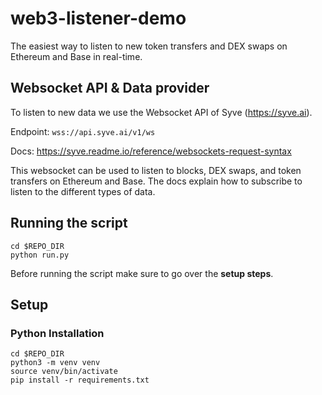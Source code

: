 # web3-listener-demo
The easiest way to listen to new token transfers and DEX swaps on Ethereum and Base in real-time.

## Websocket API & Data provider

To listen to new data we use the Websocket API of Syve (https://syve.ai).

Endpoint: `wss://api.syve.ai/v1/ws`

Docs: https://syve.readme.io/reference/websockets-request-syntax

This websocket can be used to listen to blocks, DEX swaps, and token transfers on Ethereum and Base. The docs explain how to subscribe to listen to the different types of data.

## Running the script

```
cd $REPO_DIR
python run.py
```

Before running the script make sure to go over the **setup steps**.

## Setup

### Python Installation

```
cd $REPO_DIR
python3 -m venv venv
source venv/bin/activate
pip install -r requirements.txt
```
